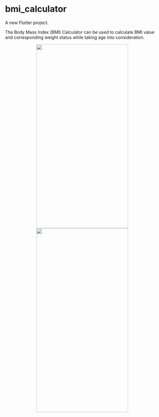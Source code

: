 # bmi_calculator

A new Flutter project.

The Body Mass Index (BMI) Calculator can be used to calculate BMI value and corresponding weight status while taking age into consideration.

  <p align="center">
     <img width="300" height="600" src="https://user-images.githubusercontent.com/59257905/206651190-b2db6344-6b72-4246-a40e-3f1e0ac2489f.jpeg">   
    <img width="300" height="600" src="https://user-images.githubusercontent.com/59257905/206651200-2b9135f5-dfd4-4723-9ea0-1065680d79a6.jpeg">   
  </p>
